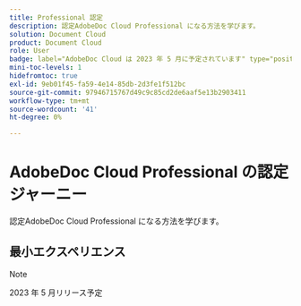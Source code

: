 ```yaml
---
title: Professional 認定
description: 認定AdobeDoc Cloud Professional になる方法を学びます。
solution: Document Cloud
product: Document Cloud
role: User
badge: label="AdobeDoc Cloud は 2023 年 5 月に予定されています" type="positive"
mini-toc-levels: 1
hidefromtoc: true
exl-id: 9eb01f45-fa59-4e14-85db-2d3fe1f512bc
source-git-commit: 97946715767d49c9c85cd2de6aaf5e13b2903411
workflow-type: tm+mt
source-wordcount: '41'
ht-degree: 0%

---
```


# AdobeDoc Cloud Professional の認定ジャーニー

認定AdobeDoc Cloud Professional になる方法を学びます。

## 最小エクスペリエンス

>[!NOTE]
>
>2023 年 5 月リリース予定
